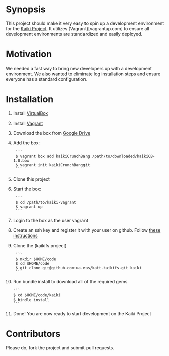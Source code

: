 # Synopsis

This project should make it very easy to spin up a development environment for the [Kaiki Project](https://github.com/ua-eas/katt-kaikifs). It utilizes (Vagrant)[vagrantup.com] to ensure all development environments are standardized and easily deployed.

# Motivation

We needed a fast way to bring new developers up with a development environment. We also wanted to eliminate log installation steps and ensure everyone has a standard configuration.

# Installation

1. Install [VirtualBox](https://www.virtualbox.org/)

2. Install [Vagrant](vagrantup.com)

3. Download the box from [Google Drive](https://docs.google.com/file/d/0B6IXHSXb1jibSURpUjVwOWFTNWs/edit?usp=sharing)

4. Add the box:

		```
		$ vagrant box add kaikiCrunchBang /path/to/downloaded/kaikiCB-1.0.box
		$ vagrant init kaikiCrunchBanggit 
		```

5. Clone this project

6. Start the box:

		```
		$ cd /path/to/kaiki-vagrant
		$ vagrant up
		```

7. Login to the box as the user vagrant

8. Create an ssh key and register it with your user on github. Follow [these instructions](https://help.github.com/articles/generating-ssh-keys)

9. Clone the (kaikifs project)

		```
		$ mkdir $HOME/code
		$ cd $HOME/code
		$ git clone git@github.com:ua-eas/katt-kaikifs.git kaiki
		```

10. Run bundle install to download all of the required gems

		```
		$ cd $HOME/code/kaiki
		$ bindle install
		```

11. Done! You are now ready to start development on the Kaiki Project


# Contributors

Please do, fork the project and submit pull requests.